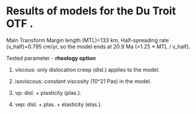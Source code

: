 # Results of models for the Du Troit OTF .

Main Transform Margin length (MTL)=133 km, Half-spreading rate (v_half)=0.795 cm/yr,
so the model ends at 20.9 Ma (=1.25 * MTL / v_half). 

Tested parameter - **rheology option**

1. viscous: only dislocation creep (disl.) applies to the model.

2. isoviscous: constant viscosity (10^21 Pas) in the model.
 
3. vp: disl. + plasticity (plas.).

4. vep: disl. + plas. + elasticity (elas.).

 
